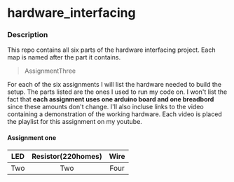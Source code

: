 # hardware_interfacing

### Description
This repo contains all six parts of the hardware interfacing project. Each map is named after the part it contains. 

>AssignmentThree

For each of the six assignments I will list the hardware needed to build the setup. The parts listed are the ones I used to run my code on. I won't list the fact that **each assignment uses one arduino board and one breadbord** since these amounts don't change. 
I'll also incluse links to the video containing a demonstration of the working hardware. Each video is placed the playlist for this assignment on my youtube. 

#### Assignment one
| LED | Resistor(220homes) | Wire |
|:-------:|:-------:|:--------:|
| Two | Two | Four |
